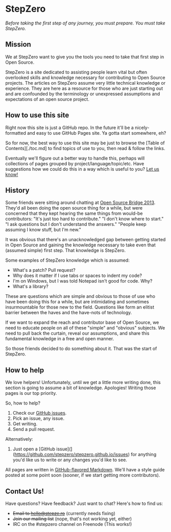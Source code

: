 # StepZero

_Before taking the first step of any journey, you must prepare. You must take StepZero._

## Mission

We at StepZero want to give you the tools you need to take that first step in Open Source.

StepZero is a site dedicated to assisting people learn vital but often overlooked skills and knowledge necessary for contributing to Open Source projects. The articles on StepZero assume very little technical knowledge or experience. They are here as a resource for those who are just starting out and are confounded by the terminology or unexpressed assumptions and expectations of an open source project.

## How to use this site

Right now this site is just a GitHub repo. In the future it'll be a nicely-formatted and easy to use GitHub Pages site. Ya gotta start somewhere, eh?

So for now, the best way to use this site may be just to browse the [Table of Contents][./toc.md] to find topics of use to you, then read & follow the links.

Eventually we'll figure out a better way to handle this, perhaps will collections of pages grouped by project/language/topic/etc. Have suggestions how we could do this in a way which is useful to you? [Let us know!](https://github.com/stepzero/stepzero.github.io/issues)

## History

Some friends were sitting around chatting at [Open Source Bridge 2013](http://opensourcebridge.org). They'd all been doing the open source thing for a while, but were concerned that they kept hearing the same things from would-be contributors: "It's just too hard to contribute." "I don't know where to start." "I ask questions but I don't understand the answers." "People keep assuming I know stuff, but I'm new."

It was obvious that there's an unacknowledged gap between getting started in Open Source and gaining the knowledge necessary to take even that (assumed simple) first step. That knowledge is StepZero.

Some examples of StepZero knowledge which is assumed:

* What's a patch? Pull request?
* Why does it matter if I use tabs or spaces to indent my code?
* I'm on Windows, but I was told Notepad isn't good for code. Why?
* What's a library?

These are questions which are simple and obvious to those of use who have been doing this for a while, but are intimidating and sometimes insurmountable for those new to the field. Questions like form an elitist barrier between the haves and the have-nots of technology.

If we want to expand the reach and contributor base of Open Source, we need to educate people on all of these "simple" and "obvious" subjects. We need to pull back the curtain, reveal our assumptions, and share this fundamental knowledge in a free and open manner.

So those friends decided to do something about it. That was the start of StepZero.

## How to help

We love helpers! Unfortunately, until we get a little more writing done, this section is going to assume a bit of knowledge. Apologies! Writing those pages is our top priority.

So, how to help?

1. Check our [GitHub issues](https://github.com/stepzero/stepzero.github.io/issues).
1. Pick an issue, any issue.
1. Get writing.
1. Send a pull request.

Alternatively:

1. Just open a [GitHub issue](](https://github.com/stepzero/stepzero.github.io/issues) for anything you'd like us to write or any changes you'd like to see.

All pages are written in [GitHub-flavored Markdown](https://help.github.com/articles/github-flavored-markdown). We'll have a style guide posted at some point soon (sooner, if we start getting more contributors).

## Contact Us!

Have questions? Have feedback? Just want to chat? Here's how to find us:

* ~~Email to hello@stepze.ro~~ (currently needs fixing)
* ~~Join our mailing list~~ (nope, that's not working yet, either)
* IRC on the #stepzero channel on Freenode (This works!)
